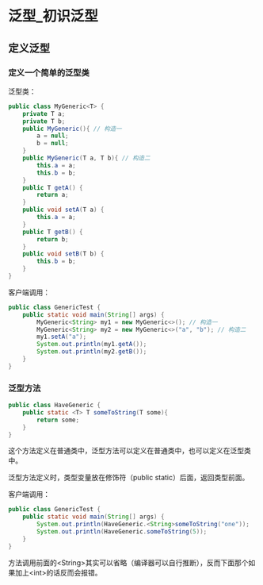 # 泛型\_初识泛型

## 定义泛型

### 定义一个简单的泛型类

泛型类：

```java
public class MyGeneric<T> {
    private T a;
    private T b;
    public MyGeneric(){ // 构造一
        a = null;
        b = null;
    }
    public MyGeneric(T a, T b){ // 构造二
        this.a = a;
        this.b = b;
    }
    public T getA() {
        return a;
    }
    public void setA(T a) {
        this.a = a;
    }
    public T getB() {
        return b;
    }
    public void setB(T b) {
        this.b = b;
    }    
}
```

客户端调用：

```java
public class GenericTest {
    public static void main(String[] args) {
        MyGeneric<String> my1 = new MyGeneric<>(); // 构造一
        MyGeneric<String> my2 = new MyGeneric<>("a", "b"); // 构造二
        my1.setA("a");
        System.out.println(my1.getA());
        System.out.println(my2.getB());
    }
}
```

### 泛型方法

```java
public class HaveGeneric {
    public static <T> T someToString(T some){
        return some;
    }
}
```

这个方法定义在普通类中，泛型方法可以定义在普通类中，也可以定义在泛型类中。

泛型方法定义时，类型变量放在修饰符（public static）后面，返回类型前面。

客户端调用：

```java
public class GenericTest {
    public static void main(String[] args) {
        System.out.println(HaveGeneric.<String>someToString("one"));
        System.out.println(HaveGeneric.someToString(5));
    }
}
```

方法调用前面的&lt;String&gt;其实可以省略（编译器可以自行推断），反而下面那个如果加上&lt;int&gt;的话反而会报错。



